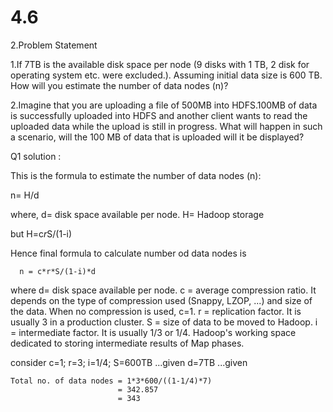 # 4.6


2.Problem Statement


1.If 7TB is the available disk space per node (9 disks with 1 TB, 2 disk for operating system etc. were excluded.). Assuming initial data size is 600 TB. How will you estimate the number of data nodes (n)?


2.Imagine that you are uploading a file of 500MB into HDFS.100MB of data is successfully uploaded into HDFS and another client wants to read the uploaded data while the upload is still in progress. What will happen in such a scenario, will the 100 MB of data that is uploaded will it be displayed?



Q1 solution :

This is the formula to estimate the number of data nodes (n): 

   n= H/d  
   
   where,
    d= disk space available per node.
    H= Hadoop storage
   
   but H=c*r*S/(1-i)
      
   Hence final formula to calculate number od data nodes is 
      
      n = c*r*S/(1-i)*d 

where 
  d= disk space available per node.
  c = average compression ratio. It depends on the type of compression used (Snappy, LZOP, ...) and size of the data. When no                 compression is used, c=1. 
  r = replication factor. It is usually 3 in a production cluster. 
  S = size of data to be moved to Hadoop. 
  i = intermediate factor. It is usually 1/3 or 1/4. Hadoop's working space dedicated to storing intermediate results of Map phases. 
  
  consider 
    c=1;
    r=3;
    i=1/4;
    S=600TB ...given
    d=7TB ...given
    
    Total no. of data nodes = 1*3*600/((1-1/4)*7) 
                            = 342.857 
                            = 343

